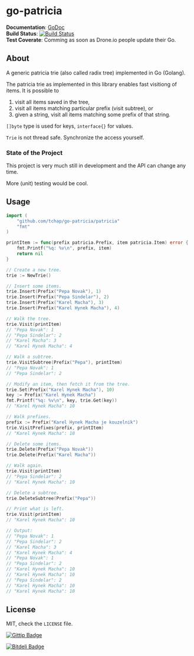# go-patricia #

**Documentation**: [GoDoc](http://godoc.org/github.com/tchap/go-patricia/patricia)<br />
**Build Status**: [![Build Status](https://travis-ci.org/tchap/go-patricia.png?branch=master)](https://travis-ci.org/tchap/go-patricia)<br >
**Test Coverate**: Comming as soon as Drone.io people update their Go.

## About ##

A generic patricia trie (also called radix tree) implemented in Go (Golang).

The patricia trie as implemented in this library enables fast visitiong of
items. It is possible to

1. visit all items saved in the tree,
2. visit all items matching particular prefix (visit subtree), or
3. given a string, visit all items matching some prefix of that string.

`[]byte` type is used for keys, `interface{}` for values.

`Trie` is not thread safe. Synchronize the access yourself.

### State of the Project ###

This project is very much still in development and the API can change any time.

More (unit) testing would be cool.

## Usage ##

```go
import (
	"github.com/tchap/go-patricia/patricia"
	"fmt"
)

printItem := func(prefix patricia.Prefix, item patricia.Item) error {
	fmt.Printf("%q: %v\n", prefix, item)
	return nil
}

// Create a new tree.
trie := NewTrie()

// Insert some items.
trie.Insert(Prefix("Pepa Novak"), 1)
trie.Insert(Prefix("Pepa Sindelar"), 2)
trie.Insert(Prefix("Karel Macha"), 3)
trie.Insert(Prefix("Karel Hynek Macha"), 4)

// Walk the tree.
trie.Visit(printItem)
// "Pepa Novak": 1
// "Pepa Sindelar": 2
// "Karel Macha": 3
// "Karel Hynek Macha": 4

// Walk a subtree.
trie.VisitSubtree(Prefix("Pepa"), printItem)
// "Pepa Novak": 1
// "Pepa Sindelar": 2

// Modify an item, then fetch it from the tree.
trie.Set(Prefix("Karel Hynek Macha"), 10)
key := Prefix("Karel Hynek Macha")
fmt.Printf("%q: %v\n", key, trie.Get(key))
// "Karel Hynek Macha": 10

// Walk prefixes.
prefix := Prefix("Karel Hynek Macha je kouzelnik")
trie.VisitPrefixes(prefix, printItem)
// "Karel Hynek Macha": 10

// Delete some items.
trie.Delete(Prefix("Pepa Novak"))
trie.Delete(Prefix("Karel Macha"))

// Walk again.
trie.Visit(printItem)
// "Pepa Sindelar": 2
// "Karel Hynek Macha": 10

// Delete a subtree.
trie.DeleteSubtree(Prefix("Pepa"))

// Print what is left.
trie.Visit(printItem)
// "Karel Hynek Macha": 10

// Output:
// "Pepa Novak": 1
// "Pepa Sindelar": 2
// "Karel Macha": 3
// "Karel Hynek Macha": 4
// "Pepa Novak": 1
// "Pepa Sindelar": 2
// "Karel Hynek Macha": 10
// "Karel Hynek Macha": 10
// "Pepa Sindelar": 2
// "Karel Hynek Macha": 10
// "Karel Hynek Macha": 10
```

## License ##

MIT, check the `LICENSE` file.

[![Gittip
Badge](http://img.shields.io/gittip/alanhamlett.png)](https://www.gittip.com/tchap/
"Gittip Badge")

[![Bitdeli
Badge](https://d2weczhvl823v0.cloudfront.net/tchap/go-patricia/trend.png)](https://bitdeli.com/free
"Bitdeli Badge")
